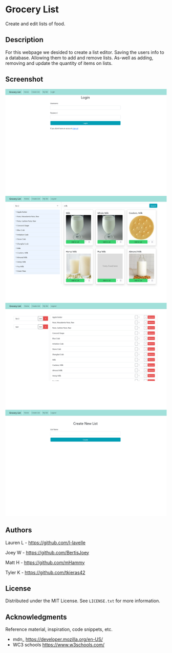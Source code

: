 # Grocery List

Create and edit lists of food.

## Description

For this webpage we desided to create a list editor. Saving the users info to a database.  Allowing them to add and remove lists. As-well as adding, removing and update the quantity of items on lists.

## Screenshot
![default state](./images/Screenshot_Grocery_List_4.png)
![default state](./images/Screenshot_Grocery_List_1.png)
![default state](./images/Screenshot_Grocery_List_2.png)
![default state](./images/Screenshot_Grocery_List_3.png)


## Authors

Lauren L -  https://github.com/l-lavelle

Joey W -  https://github.com/BertisJoey

Matt H -  https://github.com/mHammy

Tyler K - https://github.com/tkieras42


## License

Distributed under the MIT License. See `LICENSE.txt` for more information.

## Acknowledgments

Reference material, inspiration, code snippets, etc.
*   mdn_  https://developer.mozilla.org/en-US/
*   WC3 schools https://www.w3schools.com/